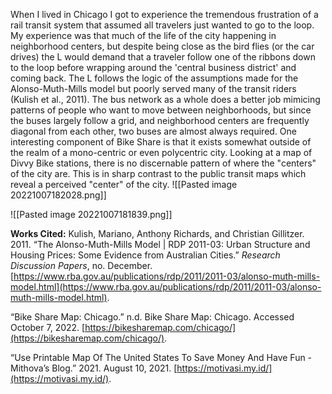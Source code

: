 When I lived in Chicago I got to experience the tremendous frustration of a rail transit system that assumed all travelers just wanted to go to the loop. My experience was that much of the life of the city happening in neighborhood centers, but despite being close as the bird flies (or the car drives) the L would demand that a traveler follow one of the ribbons down to the loop before wrapping around the 'central business district' and coming back.  The L follows the logic of the assumptions made for the Alonso-Muth-Mills model but poorly served many of the transit riders (Kulish et al., 2011). The bus network as a whole does a better job mimicing patterns of people who want to move between neighborhoods, but since the buses largely follow a grid, and neighborhood centers are frequently diagonal from each other, two buses are almost always required. One interesting component of Bike Share is that it exists somewhat outside of the realm of a mono-centric or even polycentric city. Looking at a map of Divvy Bike stations, there is no discernable pattern of where the "centers" of the city are. This is in sharp contrast to the public transit maps which reveal a perceived "center" of the city. 
![[Pasted image 20221007182028.png]]

![[Pasted image 20221007181839.png]]

**Works Cited:** 
Kulish, Mariano, Anthony Richards, and Christian Gillitzer. 2011. “The Alonso-Muth-Mills Model | RDP 2011-03: Urban Structure and Housing Prices: Some Evidence from Australian Cities.” _Research Discussion Papers_, no. December. [https://www.rba.gov.au/publications/rdp/2011/2011-03/alonso-muth-mills-model.html](https://www.rba.gov.au/publications/rdp/2011/2011-03/alonso-muth-mills-model.html).

“Bike Share Map: Chicago.” n.d. Bike Share Map: Chicago. Accessed October 7, 2022. [https://bikesharemap.com/chicago/](https://bikesharemap.com/chicago/).

“Use Printable Map Of The United States To Save Money And Have Fun - Mithova’s Blog.” 2021. August 10, 2021. [https://motivasi.my.id/](https://motivasi.my.id/).